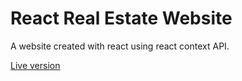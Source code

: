 <h1>React Real Estate Website</h1>
<p> A  website created with react using react context API.</p>
<p><a href="url">Live version</a></p>
